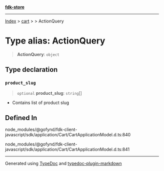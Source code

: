 [**fdk-store**](../../../README.md)
***

[Index](../../../API.md) > [cart](../../README.md) > [<internal>](../README.md) > ActionQuery

# Type alias: ActionQuery

> **ActionQuery**: `object`

## Type declaration

### `product_slug`

> `optional` **product\_slug**: `string`[]

- Contains list of product slug

## Defined In

node\_modules/@gofynd/fdk-client-javascript/sdk/application/Cart/CartApplicationModel.d.ts:840

node\_modules/@gofynd/fdk-client-javascript/sdk/application/Cart/CartApplicationModel.d.ts:841

***
Generated using [TypeDoc](https://typedoc.org/) and [typedoc-plugin-markdown](https://www.npmjs.com/package/typedoc-plugin-markdown)
